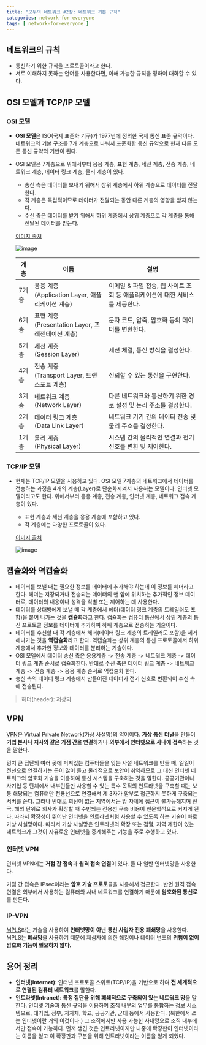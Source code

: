 ```yaml
---
title: "모두의 네트워크 #2장: 네트워크 기본 규칙"
categories: network-for-everyone
tags: [ network-for-everyone ]
---
```


## 네트워크의 규칙

- 통신하기 위한 규칙을 프로토콜이라고 한다.
- 서로 이해하지 못하는 언어를 사용한다면, 이해 가능한 규칙을 정하여 대화할 수 있다. 



## OSI 모델과 TCP/IP 모델 

### OSI 모델

- **OSI 모델**은 ISO(국제 표준화 기구)가 1977년에 정의한 국제 통신 표준 규약이다. 네트워크의 기본 구조를 7개 계층으로 나눠서 표준화한 통신 규약으로 현재 다른 모든 통신 규약의 기반이 된다.

- OSI 모델은 7계층으로 위에서부터 응용 계층, 표현 계층, 세션 계층, 전송 계층, 네트워크 계층, 데이터 링크 계층, 물리 계층이 있다.

  - 송신 측은 데이터를 보내기 위해서 상위 계층에서 하위 계층으로 데이터를 전달한다.
  - 각 계층은 독립적이므로 데이터가 전달되는 동안 다른 계층의 영향을 받지 않는다.
  - 수신 측은 데이터를 받기 위해서 하위 계층에서 상위 계층으로 각 계층을 통해 전달된 데이터를 받는다.

  [이미지 출처](http://wiki.hash.kr/index.php/%ED%8C%8C%EC%9D%BC:OSI_7_%EA%B3%84%EC%B8%B5.jpg)

  ![image](https://user-images.githubusercontent.com/50407047/96348772-2b4e3400-10e6-11eb-8e64-4251e5ff518a.png)

  | 계층  | 이름                                                   | 설명                                                         |
  | ----- | ------------------------------------------------------ | ------------------------------------------------------------ |
  | 7계층 | 응용 계층<br />(Application Layer, 애플리케이션 계층)  | 이메일 & 파일 전송, 웹 사이트 조회 등 애플리케이션에 대한 서비스를 제공한다. |
  | 6계층 | 표현 계층<br />(Presentation Layer, 프레젠테이션 계층) | 문자 코드, 압축, 암호화 등의 데이터를 변환한다.              |
  | 5계층 | 세션 계층<br />(Session Layer)                         | 세션 체결, 통신 방식을 결정한다.                             |
  | 4계층 | 전송 계층<br />(Transport Layer, 트랜스포트 계층)      | 신뢰할 수 있는 통신을 구현한다.                              |
  | 3계층 | 네트워크 계층<br />(Network Layer)                     | 다른 네트워크와 통신하기 위한 경로 설정 및 논리 주소를 결정한다. |
  | 2계층 | 데이터 링크 계층<br />(Data Link Layer)                | 네트워크 기기 간의 데이터 전송 및 물리 주소를 결정한다.      |
  | 1계층 | 물리 계층<br />(Physical Layer)                        | 시스템 간의 물리적인 연결과 전기 신호를 변환 및 제어한다.    |

### TCP/IP 모델

- 현재는 TCP/IP 모델을 사용하고 있다. OSI 모델 7계층의 네트워크에서 데이터를 전송하는 과정을 4개의 계층(Layer)로 단순화시켜서 사용하는 모델이다. 인터넷 모델이라고도 한다. 위에서부터 응용 계층, 전송 계층, 인터넷 계층,  네트워크 접속 계층이 있다.

  - 표현 계층과 세션 계층을 응용 계층에 포함하고 있다.
  - 각 계층에는 다양한 프로토콜이 있다. 

  [이미지 출처](http://itqomcom.blogspot.com/2018/09/osi-7.html)

  ![image](https://user-images.githubusercontent.com/50407047/96348892-f7274300-10e6-11eb-86a0-44ad6497d79b.png)



## 캡슐화와 역캡슐화

- 데이터를 보낼 때는 필요한 정보를 데이터에 추가해야 하는데 이 정보를 헤더라고 한다. 헤더는 저장되거나 전송되는 데이터의 맨 앞에 위치하는 추가적인 정보 데이터로, 데이터의 내용이나 성격을 식별 또는 제어하는 데 사용한다.
- 데이터를 상대방에게 보낼 때 각 계층에서 헤더(데이터 링크 계층의 트레일러도 포함)을 붙여 나가는 것을 **캡슐화**라고 한다. 캡슐화는 컴퓨터 통신에서 상위 계층의 통신 프로토콜 정보를 데이터에 추가하여 하위 계층으로 전송하는 기술이다.
- 데이터를 수신할 때 각 계층에서 헤더(데이터 링크 계층의 트레일러도 포함)을 제거해나가는 것을 **역캡슐화**라고 한다. 역캡슐화는 상위 계층의 통신 프로토콜에서 하위 계층에서 추가한 정보와 데이터를 분리하는 기술이다.
- OSI 모델에서 데이터 송신 측은 응용계층 -> 전송 계층 -> 네트워크 계층 -> 데이터 링크 계층 순서로 캡슐화한다. 반대로 수신 측은 데이터 링크 계층 -> 네트워크 계층 -> 전송 계층 -> 응용 계층 순서로 역캡슐화 한다.
- 송신 측의 데이터 링크 계층에서 만들어진 데이터가 전기 신호로 변환되어 수신 측에 전송된다.

> 헤더(header): 저장되



## VPN

[VPN](https://judo0179.tistory.com/44)은 Virtual Private Network(가상 사설망)의 약어이다. **가상 통신 터널**을 만들어 **기업 본사나 지사와 같은 거점 간을 연결**하거나 **외부에서 인터넷으로 사내에 접속**하는 것을 말한다. 

덩치 큰 집단의 여러 곳에 퍼져있는 컴퓨터들을 잇는 사설 네트워크를 만들 때, 일일이 전선으로 연결하기는 돈이 많이 들고 물리적으로 보안이 취약하므로 그 대신 인터넷 네트워크와 암호화 기술을 이용하여 통신 시스템을 구축하는 것을 말한다. 공공기관이나 사기업 등 단체에서 내부인들만 사용할 수 있는 특수 목적의 인트라넷을 구축할 때는 보통 해당되는 컴퓨터만 전용선으로 연결해서 제 3자가 함부로 접근하지 못하게 구축되는 서버를 쓴다. 그러나 반대로 회선이 없는 지역에서는 망 자체에 접근이 불가능해지며 전국, 해외 단위로 회사가 확장할 때 수반되는 전용선 구축 비용이 천문학적으로 커지게 된다. 따라서 확장성이 뛰어난 인터넷을 인트라넷처럼 사용할 수 있도록 하는 기술이 바로 가상 사설망이다. 따라서 가상 사설망은 인트라넷의 확장 또는 검열, 지역 제한이 있는 네트워크가 그것이 자유로운 인터넷을 중계해주는 기능을 주로 수행하고 있다.

### 인터넷 VPN

인터넷 VPN에는 **거점 간 접속**과 **원격 접속 연결**이 있다. 둘 다 일반 인터넷망을 사용한다.

거점 간 접속은 IPsec이라는 **암호 기술 프로토**콜을 사용해서 접근한다. 반면 원격 접속 연결은 외부에서 사용하는 컴퓨터와 사내 네트워크를 연결하기 때문에 **암호화된 통신로**를 만든다.

### IP-VPN

[MPLS](https://judo0179.tistory.com/40)라는 기술을 사용하여 **인터넷망이 아닌** **통신 사업자 전용 폐쇄망**을 사용한다. MPLS는 **폐쇄망**을 사용하기 때문에 제삼자에 의한 해킹이나 데이터 변조의 **위험이 없어** **암호화 기능이 필요하지 않다.**



## 용어 정리

- **인터넷(Internet)**: 인터넷 프로토콜 스위트(TCP/IP)을 기반으로 하여 **전 세계적으로 연결된 컴퓨터 네트워크**를 말한다.
- **인트라넷(Intranet**): **특정 집단을 위해 폐쇄적으로 구축되어 있는 네트워크 망**을 말한다. 인터넷 기술과 통신 규약을 이용하여 조직 내부의 업무를 통합하는 정보 시스템으로, 대기업, 정부, 지자체, 학교, 공공기관, 군대 등에서 사용한다. (북한에서 쓰는 인터넷이란 거의 이것이다.) 그 조직에서만 사용 가능한 사내망으로 조직 내부에서만 접속이 가능하다. 먼저 생긴 것은 인트라넷이지만 나중에 확장판이 인터넷이라는 이름을 얻고 이 확장판과 구분을 위해 인트라넷이라는 이름을 얻게 되었다. 